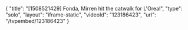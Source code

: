 {
    "title": "[1508521429] Fonda, Mirren hit the catwalk for L'Oreal",
    "type": "solo",
    "layout": "iframe-static",
    "videoId": "123186423",
    "url": "\/tvpembed\/123186423"
}